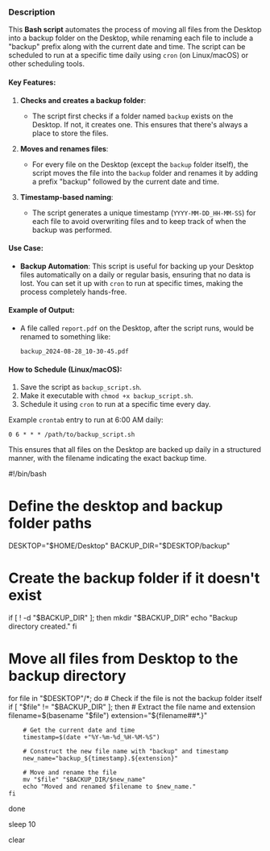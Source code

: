 ### Description

This **Bash script** automates the process of moving all files from the Desktop into a backup folder on the Desktop, while renaming each file to include a "backup" prefix along with the current date and time. The script can be scheduled to run at a specific time daily using `cron` (on Linux/macOS) or other scheduling tools.

#### Key Features:
1. **Checks and creates a backup folder**:
   - The script first checks if a folder named `backup` exists on the Desktop. If not, it creates one. This ensures that there's always a place to store the files.

2. **Moves and renames files**:
   - For every file on the Desktop (except the `backup` folder itself), the script moves the file into the `backup` folder and renames it by adding a prefix "backup" followed by the current date and time.

3. **Timestamp-based naming**:
   - The script generates a unique timestamp (`YYYY-MM-DD_HH-MM-SS`) for each file to avoid overwriting files and to keep track of when the backup was performed.

#### Use Case:
- **Backup Automation**: This script is useful for backing up your Desktop files automatically on a daily or regular basis, ensuring that no data is lost. You can set it up with `cron` to run at specific times, making the process completely hands-free.

#### Example of Output:
- A file called `report.pdf` on the Desktop, after the script runs, would be renamed to something like:
  ```
  backup_2024-08-28_10-30-45.pdf
  ```

#### How to Schedule (Linux/macOS):
1. Save the script as `backup_script.sh`.
2. Make it executable with `chmod +x backup_script.sh`.
3. Schedule it using `cron` to run at a specific time every day.

Example `crontab` entry to run at 6:00 AM daily:
```
0 6 * * * /path/to/backup_script.sh
```

This ensures that all files on the Desktop are backed up daily in a structured manner, with the filename indicating the exact backup time.




#!/bin/bash

# Define the desktop and backup folder paths
DESKTOP="$HOME/Desktop"
BACKUP_DIR="$DESKTOP/backup"


# Create the backup folder if it doesn't exist
if [ ! -d "$BACKUP_DIR" ]; then
    mkdir "$BACKUP_DIR"
    echo "Backup directory created."
fi

# Move all files from Desktop to the backup directory
for file in "$DESKTOP"/*; do
    # Check if the file is not the backup folder itself
    if [ "$file" != "$BACKUP_DIR" ]; then
         # Extract the file name and extension
        filename=$(basename "$file")
        extension="${filename##*.}"
        
        # Get the current date and time
        timestamp=$(date +"%Y-%m-%d_%H-%M-%S")
        
        # Construct the new file name with "backup" and timestamp
        new_name="backup_${timestamp}.${extension}"
        
        # Move and rename the file
        mv "$file" "$BACKUP_DIR/$new_name"
        echo "Moved and renamed $filename to $new_name."
    fi
done

sleep 10

clear 
